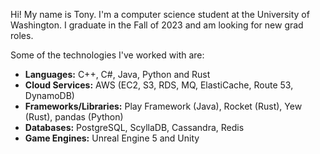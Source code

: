 Hi! My name is Tony. I'm a computer science student at the University of Washington. I graduate in the Fall of 2023 and am looking for new grad roles. 

Some of the technologies I've worked with are: 
- **Languages:** C++, C#, Java, Python and Rust
- **Cloud Services:**  AWS (EC2, S3, RDS, MQ, ElastiCache, Route 53, DynamoDB)
- **Frameworks/Libraries:** Play Framework (Java), Rocket (Rust), Yew (Rust), pandas (Python)
- **Databases:** PostgreSQL, ScyllaDB, Cassandra, Redis
- **Game Engines:**  Unreal Engine 5 and Unity 
